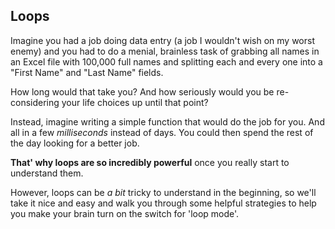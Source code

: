 ## Loops

Imagine you had a job doing data entry (a job I wouldn't wish on my worst enemy) and you had to do a menial, brainless task of grabbing all names in an Excel file with 100,000 full names and splitting each and every one into a "First Name" and "Last Name" fields.

How long would that take you? And how seriously would you be re-considering your life choices up until that point?

Instead, imagine writing a simple function that would do the job for you. And all in a few *milliseconds* instead of days. You could then spend the rest of the day looking for a better job.

**That' why loops are so incredibly powerful** once you really start to understand them.

However, loops can be *a bit* tricky to understand in the beginning, so we'll take it nice and easy and walk you through some helpful strategies to help you make your brain turn on the switch for 'loop mode'.
